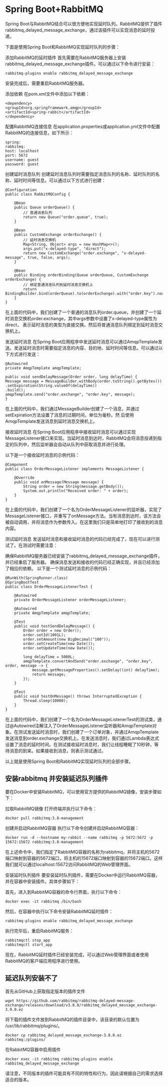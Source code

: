 # Spring Boot+RabbitMQ

Spring Boot与RabbitMQ结合可以很方便地实现延时队列。RabbitMQ提供了插件rabbitmq_delayed_message_exchange，通过该插件可以实现消息的延时投递。

下面是使用Spring Boot和RabbitMQ实现延时队列的步骤：

添加RabbitMQ的延时插件
首先需要在RabbitMQ服务器上安装rabbitmq_delayed_message_exchange插件。可以通过以下命令进行安装：

```
rabbitmq-plugins enable rabbitmq_delayed_message_exchange
```

安装完成后，需要重启RabbitMQ服务器。

添加依赖
在pom.xml文件中添加以下依赖：

```
<dependency>
<groupId>org.springframework.amqp</groupId>
<artifactId>spring-rabbit</artifactId>
</dependency>
```

配置RabbitMQ连接信息
在application.properties或application.yml文件中配置RabbitMQ的连接信息，如下所示：

```
spring:
rabbitmq:
host: localhost
port: 5672
username: guest
password: guest
```
创建延时消息队列
创建延时消息队列时需要指定消息队列的名称、延时队列的名称、延时时间等信息。可以通过以下方式进行创建：

```
@Configuration
public class RabbitMQConfig {

    @Bean
    public Queue orderQueue() {
        // 普通消息队列
        return new Queue("order.queue", true);
    }

    @Bean
    public CustomExchange orderExchange() {
        // 延时消息交换机
        Map<String, Object> args = new HashMap<>();
        args.put("x-delayed-type", "direct");
        return new CustomExchange("order.exchange", "x-delayed-message", true, false, args);
    }

    @Bean
    public Binding orderBinding(Queue orderQueue, CustomExchange orderExchange) {
        // 绑定普通消息队列到延时消息交换机上
        return BindingBuilder.bind(orderQueue).to(orderExchange).with("order.key").noargs();
    }
}
```
在上面的代码中，我们创建了一个普通的消息队列order.queue，并创建了一个延时消息交换机order.exchange，其中args参数中设置了x-delayed-type属性为direct，
表示延时消息的类型为直接交换。然后将普通消息队列绑定到延时消息交换机上。

发送延时消息
在Spring Boot应用程序中发送延时消息可以通过AmqpTemplate发送。发送延时消息时需要指定消息的内容、目的地、延时时间等信息。可以通过以下方式进行发送：

```
@Autowired
private AmqpTemplate amqpTemplate;

public void sendDelayMessage(Order order, long delayTime) {
Message message = MessageBuilder.withBody(order.toString().getBytes())
.setExpiration(String.valueOf(delayTime))
.build();
amqpTemplate.send("order.exchange", "order.key", message);
}
```
在上面的代码中，我们通过MessageBuilder创建了一个消息，并通过setExpiration方法设置了消息的过期时间，单位为毫秒。然
后使用AmqpTemplate发送消息到延时消息交换机上。

接收延时消息
在Spring Boot应用程序中接收延时消息可以通过实现MessageListener接口来实现。当延时消息到达时，RabbitMQ会将消息投递到指定的队列中，然后监听器会自动从队列中获取消息并进行处理。

以下是一个接收延时消息的示例代码：

```
@Component
public class OrderMessageListener implements MessageListener {

    @Override
    public void onMessage(Message message) {
        String order = new String(message.getBody());
        System.out.println("Received order: " + order);
    }
}
```
在上面的代码中，我们创建了一个名为OrderMessageListener的监听器，实现了MessageListener接口，并重写了onMessage方法。当有消息到达时，该方法会被自动调用，并将消息作为参数传入。在这里我们只是简单地打印了接收到的消息内容。

测试延时消息
发送延时消息和接收延时消息的代码已经完成了，现在可以进行测试了。在测试时需要注意：

确保RabbitMQ服务器已经安装了rabbitmq_delayed_message_exchange插件，并已经重启了服务器。
确保消息发送和接收的代码已经正确实现，并且已经添加了相应的依赖。
以下是一个测试延时消息的示例代码：
```
@RunWith(SpringRunner.class)
@SpringBootTest
public class OrderMessageListenerTest {

    @Autowired
    private OrderMessageListener orderMessageListener;

    @Autowired
    private AmqpTemplate amqpTemplate;

    @Test
    public void testSendDelayMessage() {
        Order order = new Order();
        order.setId(1001L);
        order.setAmount(new BigDecimal("100"));
        order.setCreateTime(new Date());
        order.setUpdateTime(new Date());

        long delayTime = 5000L;
        amqpTemplate.convertAndSend("order.exchange", "order.key", order, message -> {
            message.getMessageProperties().setDelay((int) delayTime);
            return message;
        });
    }

    @Test
    public void testOnMessage() throws InterruptedException {
        Thread.sleep(10000);
    }
}
```
在上面的代码中，我们创建了一个名为OrderMessageListenerTest的测试类，通过@Autowired注解注入了OrderMessageListener监听器和AmqpTemplate对象。在测试发送延时消息时，我们创建了一个订单对象，并通过AmqpTemplate发送消息到order.exchange交换机上。在发送消息时，我们通过Lambda表达式设置了消息的延时时间。在测试接收延时消息时，我们让线程睡眠了10秒钟，等待消息的到来。如果接收到消息，则表示测试通过。

以上就是使用Spring Boot和RabbitMQ实现延时队列的全部步骤。





## 安装rabbitmq 并安装延迟队列插件
要在Docker中安装RabbitMQ，可以使用官方提供的RabbitMQ镜像，安装步骤如下：

拉取RabbitMQ镜像
打开终端并执行以下命令：

```
docker pull rabbitmq:3.8-management
```

创建并启动RabbitMQ容器
执行以下命令创建并启动RabbitMQ容器：

```
docker run -d --hostname my-rabbit --name rabbitmq -p 5672:5672 -p 15672:15672 rabbitmq:3.8-management
```
在上述命令中，我们指定了RabbitMQ容器的名称为rabbitmq，并将主机的5672端口映射到容器的5672端口，将主机的15672端口映射到容器的15672端口。这样我们就可以通过localhost:15672访问RabbitMQ的Web管理界面。

安装延时队列插件
要安装延时队列插件，需要在Docker中运行RabbitMQ容器，并在容器中安装插件。具体步骤如下：

首先，进入到RabbitMQ容器的命令行界面，执行以下命令：

```
docker exec -it rabbitmq /bin/bash
```
然后，在容器中执行以下命令安装RabbitMQ延时插件：

```
rabbitmq-plugins enable rabbitmq_delayed_message_exchange
```
执行完毕后，重启RabbitMQ服务：

```
rabbitmqctl stop_app
rabbitmqctl start_app
```
现在，RabbitMQ延时插件已经安装完成，可以通过Web管理界面或者使用RabbitMQ的客户端应用程序进行使用。

## 延迟队列安装不了

首先从GitHub上获取指定版本的插件文件
```
wget https://github.com/rabbitmq/rabbitmq-delayed-message-exchange/releases/download/v3.8.0/rabbitmq_delayed_message_exchange-3.9.0.ez
```

将下载的插件文件放到RabbitMQ的插件目录中，该目录的默认位置为 /usr/lib/rabbitmq/plugins/。
```
docker cp rabbitmq_delayed_message_exchange-3.8.0.ez rabbitmq:/plugins/
```
在RabbitMQ容器中启用插件
```
docker exec -it rabbitmq rabbitmq-plugins enable rabbitmq_delayed_message_exchange
```
请注意，不同版本的插件可能具有不同的特性和行为，因此请根据自己的需求选择适合的版本。
